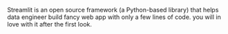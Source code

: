 Streamlit is an open source framework (a Python-based library) that helps data engineer build fancy web app with
only a few lines of code. you will in love with it after the first look.
